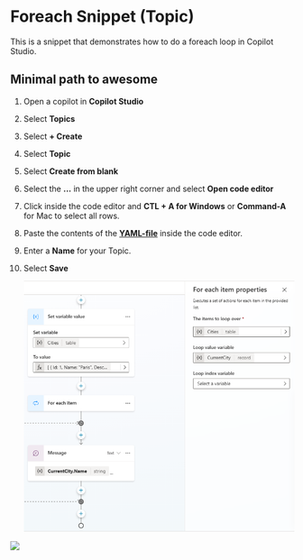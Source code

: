 # Foreach Snippet (Topic)

This is a snippet that demonstrates how to do a foreach loop in Copilot Studio.

## Minimal path to awesome

1. Open a copilot in **Copilot Studio**
1. Select **Topics**
1. Select **+ Create**
1. Select **Topic**
1. Select **Create from blank**
1. Select the **...** in the upper right corner and select **Open code editor**
1. Click inside the code editor and **CTL + A for Windows** or **Command-A** for Mac to select all rows.
1. Paste the contents of the **[YAML-file](./source/foreach.yaml)** inside the code editor.
1. Enter a **Name** for your Topic.
1. Select **Save**

    ![View of foreach topic in edit mode](./assets/foreach.png)

<img src="https://m365-visitor-stats.azurewebsites.net/powerplatform-snippets/copilot-studio/foreach-topic" aria-hidden="true" />
